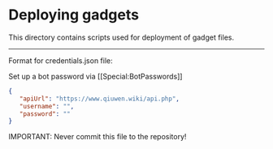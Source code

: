 # Deploying gadgets

This directory contains scripts used for deployment of gadget files.

----

Format for credentials.json file:

Set up a bot password via [[Special:BotPasswords]]

```json
{
   "apiUrl": "https://www.qiuwen.wiki/api.php",
   "username": "",
   "password": ""
}
```

IMPORTANT: Never commit this file to the repository!
